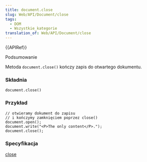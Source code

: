 ```yaml
---
title: document.close
slug: Web/API/Document/close
tags:
  - DOM
  - Wszystkie_kategorie
translation_of: Web/API/Document/close
---
```

{{APIRef}}

Podsumowanie

Metoda `document.close()` kończy zapis do otwartego dokumentu.

### Składnia

    document.close()

### Przykład

    // otwieramy dokument do zapisu
    // i kończymy zamknięciem poprzez close()
    document.open();
    document.write("<P>The only content</P>.");
    document.close();

### Specyfikacja

[close](http://www.w3.org/TR/2000/WD-DOM-Level-2-HTML-20001113/html.html#ID-98948567)
